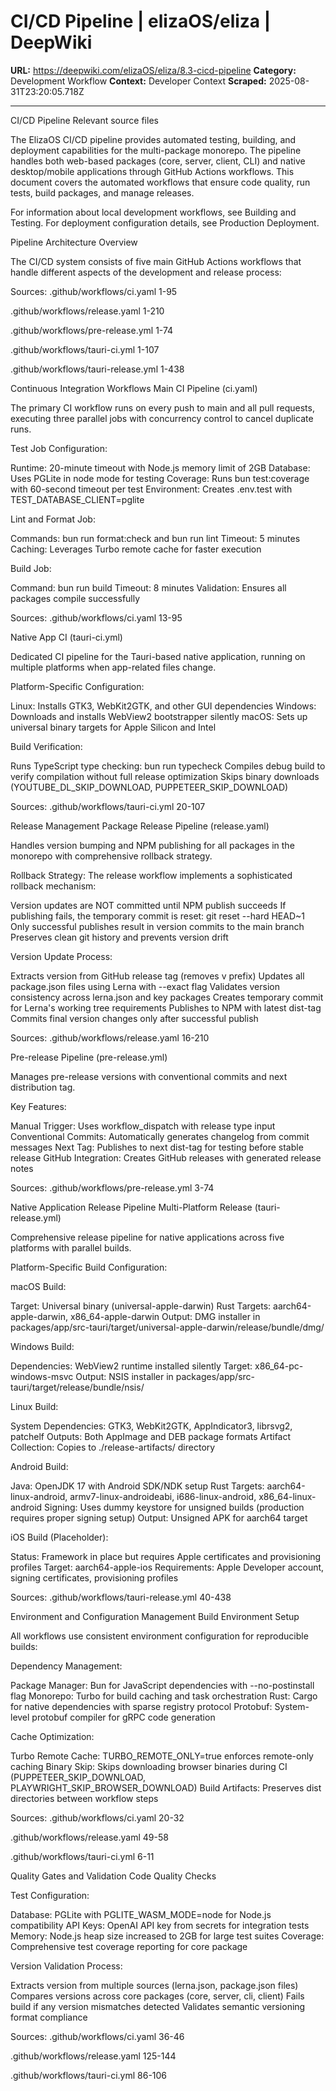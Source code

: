 # CI/CD Pipeline | elizaOS/eliza | DeepWiki

**URL:** https://deepwiki.com/elizaOS/eliza/8.3-cicd-pipeline
**Category:** Development Workflow
**Context:** Developer Context
**Scraped:** 2025-08-31T23:20:05.718Z

---

CI/CD Pipeline
Relevant source files

The ElizaOS CI/CD pipeline provides automated testing, building, and deployment capabilities for the multi-package monorepo. The pipeline handles both web-based packages (core, server, client, CLI) and native desktop/mobile applications through GitHub Actions workflows. This document covers the automated workflows that ensure code quality, run tests, build packages, and manage releases.

For information about local development workflows, see Building and Testing. For deployment configuration details, see Production Deployment.

Pipeline Architecture Overview

The CI/CD system consists of five main GitHub Actions workflows that handle different aspects of the development and release process:

Sources: 
.github/workflows/ci.yaml
1-95
 
.github/workflows/release.yaml
1-210
 
.github/workflows/pre-release.yml
1-74
 
.github/workflows/tauri-ci.yml
1-107
 
.github/workflows/tauri-release.yml
1-438

Continuous Integration Workflows
Main CI Pipeline (ci.yaml)

The primary CI workflow runs on every push to main and all pull requests, executing three parallel jobs with concurrency control to cancel duplicate runs.

Test Job Configuration:

Runtime: 20-minute timeout with Node.js memory limit of 2GB
Database: Uses PGLite in node mode for testing
Coverage: Runs bun test:coverage with 60-second timeout per test
Environment: Creates .env.test with TEST_DATABASE_CLIENT=pglite

Lint and Format Job:

Commands: bun run format:check and bun run lint
Timeout: 5 minutes
Caching: Leverages Turbo remote cache for faster execution

Build Job:

Command: bun run build
Timeout: 8 minutes
Validation: Ensures all packages compile successfully

Sources: 
.github/workflows/ci.yaml
13-95

Native App CI (tauri-ci.yml)

Dedicated CI pipeline for the Tauri-based native application, running on multiple platforms when app-related files change.

Platform-Specific Configuration:

Linux: Installs GTK3, WebKit2GTK, and other GUI dependencies
Windows: Downloads and installs WebView2 bootstrapper silently
macOS: Sets up universal binary targets for Apple Silicon and Intel

Build Verification:

Runs TypeScript type checking: bun run typecheck
Compiles debug build to verify compilation without full release optimization
Skips binary downloads (YOUTUBE_DL_SKIP_DOWNLOAD, PUPPETEER_SKIP_DOWNLOAD)

Sources: 
.github/workflows/tauri-ci.yml
20-107

Release Management
Package Release Pipeline (release.yaml)

Handles version bumping and NPM publishing for all packages in the monorepo with comprehensive rollback strategy.

Rollback Strategy: The release workflow implements a sophisticated rollback mechanism:

Version updates are NOT committed until NPM publish succeeds
If publishing fails, the temporary commit is reset: git reset --hard HEAD~1
Only successful publishes result in version commits to the main branch
Preserves clean git history and prevents version drift

Version Update Process:

Extracts version from GitHub release tag (removes v prefix)
Updates all package.json files using Lerna with --exact flag
Validates version consistency across lerna.json and key packages
Creates temporary commit for Lerna's working tree requirements
Publishes to NPM with latest dist-tag
Commits final version changes only after successful publish

Sources: 
.github/workflows/release.yaml
16-210

Pre-release Pipeline (pre-release.yml)

Manages pre-release versions with conventional commits and next distribution tag.

Key Features:

Manual Trigger: Uses workflow_dispatch with release type input
Conventional Commits: Automatically generates changelog from commit messages
Next Tag: Publishes to next dist-tag for testing before stable release
GitHub Integration: Creates GitHub releases with generated release notes

Sources: 
.github/workflows/pre-release.yml
3-74

Native Application Release Pipeline
Multi-Platform Release (tauri-release.yml)

Comprehensive release pipeline for native applications across five platforms with parallel builds.

Platform-Specific Build Configuration:

macOS Build:

Target: Universal binary (universal-apple-darwin)
Rust Targets: aarch64-apple-darwin, x86_64-apple-darwin
Output: DMG installer in packages/app/src-tauri/target/universal-apple-darwin/release/bundle/dmg/

Windows Build:

Dependencies: WebView2 runtime installed silently
Target: x86_64-pc-windows-msvc
Output: NSIS installer in packages/app/src-tauri/target/release/bundle/nsis/

Linux Build:

System Dependencies: GTK3, WebKit2GTK, AppIndicator3, librsvg2, patchelf
Outputs: Both AppImage and DEB package formats
Artifact Collection: Copies to ./release-artifacts/ directory

Android Build:

Java: OpenJDK 17 with Android SDK/NDK setup
Rust Targets: aarch64-linux-android, armv7-linux-androideabi, i686-linux-android, x86_64-linux-android
Signing: Uses dummy keystore for unsigned builds (production requires proper signing setup)
Output: Unsigned APK for aarch64 target

iOS Build (Placeholder):

Status: Framework in place but requires Apple certificates and provisioning profiles
Target: aarch64-apple-ios
Requirements: Apple Developer account, signing certificates, provisioning profiles

Sources: 
.github/workflows/tauri-release.yml
40-438

Environment and Configuration Management
Build Environment Setup

All workflows use consistent environment configuration for reproducible builds:

Dependency Management:

Package Manager: Bun for JavaScript dependencies with --no-postinstall flag
Monorepo: Turbo for build caching and task orchestration
Rust: Cargo for native dependencies with sparse registry protocol
Protobuf: System-level protobuf compiler for gRPC code generation

Cache Optimization:

Turbo Remote Cache: TURBO_REMOTE_ONLY=true enforces remote-only caching
Binary Skip: Skips downloading browser binaries during CI (PUPPETEER_SKIP_DOWNLOAD, PLAYWRIGHT_SKIP_BROWSER_DOWNLOAD)
Build Artifacts: Preserves dist directories between workflow steps

Sources: 
.github/workflows/ci.yaml
20-32
 
.github/workflows/release.yaml
49-58
 
.github/workflows/tauri-ci.yml
6-11

Quality Gates and Validation
Code Quality Checks

Test Configuration:

Database: PGLite with PGLITE_WASM_MODE=node for Node.js compatibility
API Keys: OpenAI API key from secrets for integration tests
Memory: Node.js heap size increased to 2GB for large test suites
Coverage: Comprehensive test coverage reporting for core package

Version Validation Process:

Extracts version from multiple sources (lerna.json, package.json files)
Compares versions across core packages (core, server, cli, client)
Fails build if any version mismatches detected
Validates semantic versioning format compliance

Sources: 
.github/workflows/ci.yaml
36-46
 
.github/workflows/release.yaml
125-144
 
.github/workflows/tauri-ci.yml
86-106
